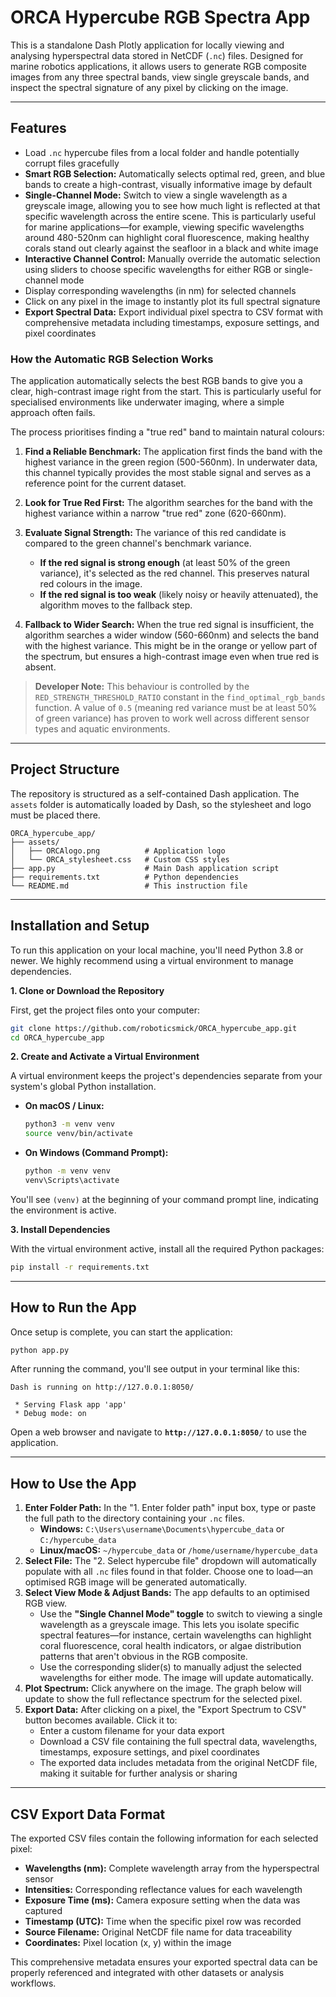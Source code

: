 # ORCA Hypercube RGB Spectra App

This is a standalone Dash Plotly application for locally viewing and analysing hyperspectral data stored in NetCDF (`.nc`) files. Designed for marine robotics applications, it allows users to generate RGB composite images from any three spectral bands, view single greyscale bands, and inspect the spectral signature of any pixel by clicking on the image.

---

## Features

- Load `.nc` hypercube files from a local folder and handle potentially corrupt files gracefully
- **Smart RGB Selection:** Automatically selects optimal red, green, and blue bands to create a high-contrast, visually informative image by default
- **Single-Channel Mode:** Switch to view a single wavelength as a greyscale image, allowing you to see how much light is reflected at that specific wavelength across the entire scene. This is particularly useful for marine applications—for example, viewing specific wavelengths around 480-520nm can highlight coral fluorescence, making healthy corals stand out clearly against the seafloor in a black and white image
- **Interactive Channel Control:** Manually override the automatic selection using sliders to choose specific wavelengths for either RGB or single-channel mode
- Display corresponding wavelengths (in nm) for selected channels
- Click on any pixel in the image to instantly plot its full spectral signature
- **Export Spectral Data:** Export individual pixel spectra to CSV format with comprehensive metadata including timestamps, exposure settings, and pixel coordinates

### How the Automatic RGB Selection Works

The application automatically selects the best RGB bands to give you a clear, high-contrast image right from the start. This is particularly useful for specialised environments like underwater imaging, where a simple approach often fails.

The process prioritises finding a "true red" band to maintain natural colours:

1. **Find a Reliable Benchmark:** The application first finds the band with the highest variance in the green region (500-560nm). In underwater data, this channel typically provides the most stable signal and serves as a reference point for the current dataset.

2. **Look for True Red First:** The algorithm searches for the band with the highest variance within a narrow "true red" zone (620-660nm).

3. **Evaluate Signal Strength:** The variance of this red candidate is compared to the green channel's benchmark variance.
   - **If the red signal is strong enough** (at least 50% of the green variance), it's selected as the red channel. This preserves natural red colours in the image.
   - **If the red signal is too weak** (likely noisy or heavily attenuated), the algorithm moves to the fallback step.

4. **Fallback to Wider Search:** When the true red signal is insufficient, the algorithm searches a wider window (560-660nm) and selects the band with the highest variance. This might be in the orange or yellow part of the spectrum, but ensures a high-contrast image even when true red is absent.

> **Developer Note:** This behaviour is controlled by the `RED_STRENGTH_THRESHOLD_RATIO` constant in the `find_optimal_rgb_bands` function. A value of `0.5` (meaning red variance must be at least 50% of green variance) has proven to work well across different sensor types and aquatic environments.

---

## Project Structure

The repository is structured as a self-contained Dash application. The `assets` folder is automatically loaded by Dash, so the stylesheet and logo must be placed there.

```
ORCA_hypercube_app/
├── assets/
│   ├── ORCAlogo.png          # Application logo
│   └── ORCA_stylesheet.css   # Custom CSS styles
├── app.py                    # Main Dash application script
├── requirements.txt          # Python dependencies
└── README.md                 # This instruction file
```

---

## Installation and Setup

To run this application on your local machine, you'll need Python 3.8 or newer. We highly recommend using a virtual environment to manage dependencies.

**1. Clone or Download the Repository**

First, get the project files onto your computer:
```bash
git clone https://github.com/roboticsmick/ORCA_hypercube_app.git
cd ORCA_hypercube_app
```

**2. Create and Activate a Virtual Environment**

A virtual environment keeps the project's dependencies separate from your system's global Python installation.

- **On macOS / Linux:**
    ```bash
    python3 -m venv venv
    source venv/bin/activate
    ```

- **On Windows (Command Prompt):**
    ```bash
    python -m venv venv
    venv\Scripts\activate
    ```
    
You'll see `(venv)` at the beginning of your command prompt line, indicating the environment is active.

**3. Install Dependencies**

With the virtual environment active, install all the required Python packages:

```bash
pip install -r requirements.txt
```

---

## How to Run the App

Once setup is complete, you can start the application:

```bash
python app.py
```

After running the command, you'll see output in your terminal like this:

```
Dash is running on http://127.0.0.1:8050/

 * Serving Flask app 'app'
 * Debug mode: on
```

Open a web browser and navigate to **`http://127.0.0.1:8050/`** to use the application.

---

## How to Use the App

1. **Enter Folder Path:** In the "1. Enter folder path" input box, type or paste the full path to the directory containing your `.nc` files.
   - **Windows:** `C:\Users\username\Documents\hypercube_data` or `C:/hypercube_data`
   - **Linux/macOS:** `~/hypercube_data` or `/home/username/hypercube_data`
2. **Select File:** The "2. Select hypercube file" dropdown will automatically populate with all `.nc` files found in that folder. Choose one to load—an optimised RGB image will be generated automatically.
3. **Select View Mode & Adjust Bands:** The app defaults to an optimised RGB view.
   - Use the **"Single Channel Mode" toggle** to switch to viewing a single wavelength as a greyscale image. This lets you isolate specific spectral features—for instance, certain wavelengths can highlight coral fluorescence, coral health indicators, or algae distribution patterns that aren't obvious in the RGB composite.
   - Use the corresponding slider(s) to manually adjust the selected wavelengths for either mode. The image will update automatically.
4. **Plot Spectrum:** Click anywhere on the image. The graph below will update to show the full reflectance spectrum for the selected pixel.
5. **Export Data:** After clicking on a pixel, the "Export Spectrum to CSV" button becomes available. Click it to:
   - Enter a custom filename for your data export
   - Download a CSV file containing the full spectral data, wavelengths, timestamps, exposure settings, and pixel coordinates
   - The exported data includes metadata from the original NetCDF file, making it suitable for further analysis or sharing

---

## CSV Export Data Format

The exported CSV files contain the following information for each selected pixel:

- **Wavelengths (nm):** Complete wavelength array from the hyperspectral sensor
- **Intensities:** Corresponding reflectance values for each wavelength
- **Exposure Time (ms):** Camera exposure setting when the data was captured
- **Timestamp (UTC):** Time when the specific pixel row was recorded
- **Source Filename:** Original NetCDF file name for data traceability  
- **Coordinates:** Pixel location (x, y) within the image

This comprehensive metadata ensures your exported spectral data can be properly referenced and integrated with other datasets or analysis workflows.
